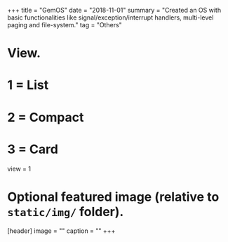 
+++
title = "GemOS"
date = "2018-11-01"
summary = "Created an OS with basic functionalities like signal/exception/interrupt handlers, multi-level paging and file-system."
tag = "Others"
# View.
#   1 = List
#   2 = Compact
#   3 = Card
view = 1

# Optional featured image (relative to `static/img/` folder).
[header]
image = ""
caption = ""
+++

